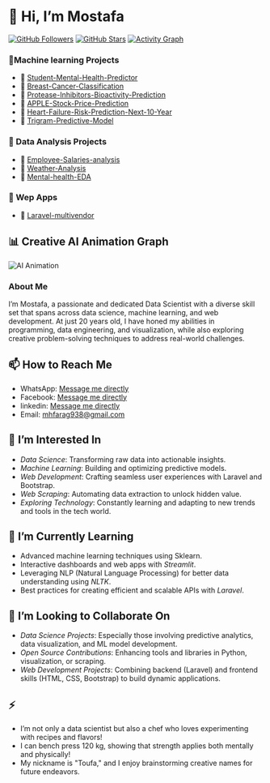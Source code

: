 # 👋 Hi, I’m Mostafa

[![GitHub Followers](https://img.shields.io/github/followers/mostafa7hmmad?style=social)](https://github.com/mostafa7hmmad?tab=followers)
[![GitHub Stars](https://img.shields.io/github/stars/mostafa7hmmad?style=social)](https://github.com/mostafa7hmmad?tab=repositories)
[![Activity Graph](https://github-readme-activity-graph.vercel.app/graph?username=mostafa7hmmad&theme=github)](https://github.com/mostafa7hmmad)



 ### 🚀Machine learning Projects

- 🌟 [Student-Mental-Health-Predictor](https://github.com/mostafa7hmmad/Student-Mental-Health-Predictor)
- 🌟 [Breast-Cancer-Classification](https://github.com/mostafa7hmmad/Breast-Cancer-Classification)
- 🌟 [Protease-Inhibitors-Bioactivity-Prediction](https://github.com/mostafa7hmmad/Protease-Inhibitors-Bioactivity-Prediction)
- 🌟 [APPLE-Stock-Price-Prediction](https://github.com/mostafa7hmmad/APPLE-Stock-Price-Prediction)
- 🌟 [Heart-Failure-Risk-Prediction-Next-10-Year](https://github.com/mostafa7hmmad/Heart-Failure-Risk-Prediction-Next-10-Year)
- 🌟 [Trigram-Predictive-Model](https://github.com/mostafa7hmmad/Trigram-Predictive-Model)


### 🚀 Data Analysis Projects

- 🌟 [Employee-Salaries-analysis](https://github.com/mostafa7hmmad/Employee-Salaries-analysis)
- 🌟 [Weather-Analysis](https://github.com/mostafa7hmmad/Weather-Analysis)
- 🌟 [Mental-health-EDA ](https://github.com/mostafa7hmmad/Mental-health-EDA )


### 🚀 Wep Apps

- 🌟 [Laravel-multivendor ](https://github.com/mostafa7hmmad/Laravel-multivendor )

## 📊 Creative AI Animation Graph

![AI Animation](https://raw.githubusercontent.com/your-username/your-repo/main/ai_animation.gif)

###  About Me
  I’m Mostafa, a passionate and dedicated Data Scientist with a diverse skill set that spans across data science, machine learning, and web development. At just 20 years old, I have honed my abilities in programming, data engineering, and visualization, while also exploring creative problem-solving techniques to address real-world challenges.  

## 📫 How to Reach Me  
  - WhatsApp: [Message me directly](https://wa.me/201154079827)  
  - Facebook: [Message me directly](https://www.facebook.com/share/X3dkSH6LpFqadSQ3/?mibextid=qi2Omg)  
  - linkedin: [Message me directly](https://www.linkedin.com/in/mostafa-hammad-154b42317/)  
  - Email: mhfarag938@gmail.com   


## 👀 I’m Interested In  
- *Data Science*: Transforming raw data into actionable insights.  
- *Machine Learning*: Building and optimizing predictive models.  
- *Web Development*: Crafting seamless user experiences with Laravel and Bootstrap.  
- *Web Scraping*: Automating data extraction to unlock hidden value.  
- *Exploring Technology*: Constantly learning and adapting to new trends and tools in the tech world.  

## 🌱 I’m Currently Learning  
- Advanced machine learning techniques using Sklearn.  
- Interactive dashboards and web apps with *Streamlit*.  
- Leveraging NLP (Natural Language Processing) for better data understanding using *NLTK*.  
- Best practices for creating efficient and scalable APIs with *Laravel*.  

## 💞 I’m Looking to Collaborate On  
- *Data Science Projects*: Especially those involving predictive analytics, data visualization, and ML model development.  
- *Open Source Contributions*: Enhancing tools and libraries in Python, visualization, or scraping.  
- *Web Development Projects*: Combining backend (Laravel) and frontend skills (HTML, CSS, Bootstrap) to build dynamic applications.  

## ⚡ 
- I’m not only a data scientist but also a chef who loves experimenting with recipes and flavors!  
- I can bench press 120 kg, showing that strength applies both mentally and physically!  
- My nickname is "Toufa," and I enjoy brainstorming creative names for future endeavors.
